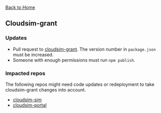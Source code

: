 [Back to Home](Home)

## Cloudsim-grant ##

### Updates ###

* Pull request to [cloudsim-grant](https://bitbucket.org/osrf/cloudsim-grant). The version number in `package.json` must be
increased.
* Someone with enough permissions must run `npm publish`.

### Impacted repos ###

The following repos might need code updates or redeployment to take
cloudsim-grant changes into account.

* [cloudsim-sim](https://bitbucket.org/osrf/cloudsim-sim)
* [cloudsim-portal](https://bitbucket.org/osrf/cloudsim-portal)
